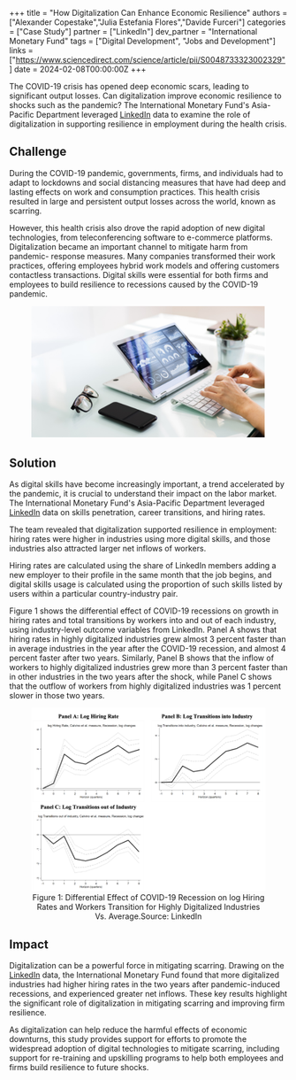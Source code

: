 +++
title = "How Digitalization Can Enhance Economic Resilience"
authors = ["Alexander Copestake","Julia Estefania Flores","Davide Furceri"]
categories = ["Case Study"]
partner = ["LinkedIn"]
dev_partner = "International Monetary Fund"
tags = ["Digital Development", "Jobs and Development"]
links = ["https://www.sciencedirect.com/science/article/pii/S0048733323002329"]
date = 2024-02-08T00:00:00Z
+++

The COVID-19 crisis has opened deep economic scars, leading to significant output losses. Can digitalization improve economic resilience to shocks such as the pandemic? The International Monetary Fund's Asia-Pacific Department leveraged [LinkedIn](www.linkedin.com) data to examine the role of digitalization in supporting resilience in employment during the health crisis.


## Challenge

During the COVID-19 pandemic, governments, firms, and individuals had to adapt to lockdowns and social distancing measures that have had deep and lasting effects on work and consumption practices. This health crisis resulted in large and persistent output losses across the world, known as scarring. 

However, this health crisis also drove the rapid adoption of new digital technologies, from teleconferencing software to e-commerce platforms. Digitalization became an important channel to mitigate harm from pandemic- response measures. Many companies transformed their work practices, offering employees hybrid work models and offering customers contactless transactions. Digital skills were essential for both firms and employees to build resilience to recessions caused by the COVID-19 pandemic.

<figure align="center">
    <img src="how-digitalization-can-enhance-resilience-thumbnail.png"/>
</figure>


## Solution

As digital skills have become increasingly important, a trend accelerated by the pandemic, it is crucial to understand their impact on the labor market. The International Monetary Fund's Asia-Pacific Department leveraged [LinkedIn](www.linkedin.com) data on skills penetration, career transitions, and hiring rates.

The team revealed that digitalization supported resilience in employment: hiring rates were higher in industries using more digital skills, and those industries also attracted larger net inflows of workers.

Hiring rates are calculated using the share of LinkedIn members adding a new employer to their profile in the same month that the job begins, and digital skills usage is calculated using the proportion of such skills listed by users within a particular country-industry pair.

Figure 1 shows the differential effect of COVID-19 recessions on growth in hiring rates and total transitions by workers into and out of each industry, using industry-level outcome variables from LinkedIn. Panel A shows that hiring rates in highly digitalized industries grew almost 3 percent faster than in average industries in the year after the COVID-19 recession, and almost 4 percent faster after two years. Similarly, Panel B shows that the inflow of workers to highly digitalized industries grew more than 3 percent faster than in other industries in the two years after the shock, while Panel C shows that the outflow of workers from highly digitalized industries was 1 percent slower in those two years.

<figure align="center">
    <img src=" how-digitalization-can-enhance-resilience-photo1.png"/>
    <figcaption>
        <center>
		Figure 1: Differential Effect of COVID-19 Recession on log Hiring Rates and Workers Transition for Highly Digitalized Industries Vs. Average.Source: LinkedIn
		</center>
    </figcaption>
</figure>

## Impact

Digitalization can be a powerful force in mitigating scarring. Drawing on the [LinkedIn](www.linkedin.com) data, the International Monetary Fund found that more digitalized industries had higher hiring rates in the two years after pandemic-induced recessions, and experienced greater net inflows. These key results highlight the significant role of digitalization in mitigating scarring and improving firm resilience.

As digitalization can help reduce the harmful effects of economic downturns, this study provides support for efforts to promote the widespread adoption of digital technologies to mitigate scarring, including support for re-training and upskilling programs to help both employees and firms build resilience to future shocks.
